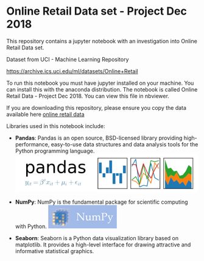 # Online Retail Data set -  Project Dec 2018

This repository contains a jupyter notebook with an investigation into Online Retail Data set.

Dataset from UCI - Machine Learning Repository

https://archive.ics.uci.edu/ml/datasets/Online+Retail


To run this notebook you must have jupyter installed on your machine. You can install this with the anaconda distribution. The notebook is called Online Retail Data - Project Dec 2018. You can view this file in nbviewer.

If you are downloading this repository, please ensure you copy the data available here [online retail data](https://github.com/RitRa/Programming-Project-Dec-2018/raw/master/Online-Retail.xls)


Libraries used in this notebook include:
- **Pandas**: Pandas is an open source, BSD-licensed library providing high-performance, easy-to-use data structures and data analysis tools for the Python programming language.
![pandas](img/pandas_logo.png)

- **NumPy**: NumPy is the fundamental package for scientific computing with Python.
![NumPy](img/numpy_logo.png)

- **Seaborn**: Seaborn is a Python data visualization library based on matplotlib. It provides a high-level interface for drawing attractive and informative statistical graphics.